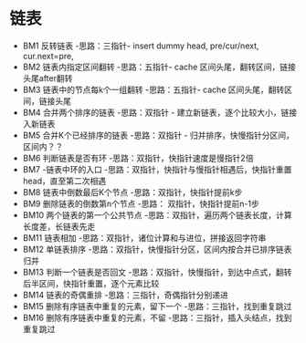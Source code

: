 # 链表
  -  BM1 反转链表
          -思路：三指针- insert dummy head, pre/cur/next, cur.next=pre, 
  -  BM2 链表内指定区间翻转
          -思路：五指针- cache 区间头尾，翻转区间，链接头尾after翻转
  -  BM3 链表中的节点每k个一组翻转
          -思路：五指针- cache 区间头尾，翻转区间，链接头尾
  -  BM4 合并两个排序的链表
          -思路：双指针 - 建立新链表，逐个比较大小，链接入新链表
  -  BM5 合并K个已经排序的链表
          -思路：双指针 - 归并排序，快慢指针分区间，区间内？？
  -  BM6  判断链表是否有环
          -思路：双指针，快指针速度是慢指针2倍
  -  BM7  -链表中环的入口
          -思路：双指针，快指针与慢指针相遇后，快指针重置head，直至第二次相遇
  -  BM8  链表中倒数最后K个节点
          -思路：双指针，快指针提前k步
  -  BM9  删除链表的倒数第n个节点
          -思路： 双指针，快指针提前n-1步
  -  BM10 两个链表的第一个公共节点
          -思路：双指针，遍历两个链表长度，计算长度差，长链表先走
  -  BM11 链表相加
          -思路：双指针，诸位计算和与进位，拼接返回字符串
  -  BM12 单链表排序
          -思路：双指针，快慢指针分区，区间内按合并已排序链表归并
  -  BM13 判断一个链表是否回文
          -思路：双指针，快慢指针，到达中点式，翻转后半区间，快指针重置，逐个元素比较
  -  BM14 链表的奇偶重排
          -思路：三指针，奇偶指针分别递进
  -  BM15 删除有序链表中重复的元素，留下一个
          -思路：三指针，找到重复跳过
  -  BM16 删除有序链表中重复的元素，不留
          -思路：三指针，插入头结点，找到重复跳过
